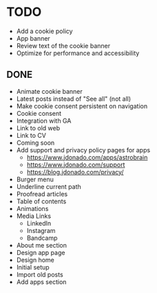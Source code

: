 # TODO

- Add a cookie policy
- App banner
- Review text of the cookie banner
- Optimize for performance and accessibility

## DONE

- Animate cookie banner
- Latest posts instead of "See all" (not all)
- Make cookie consent persistent on navigation
- Cookie consent
- Integration with GA
- Link to old web
- Link to CV
- Coming soon
- Add support and privacy policy pages for apps
  - https://www.jdonado.com/apps/astrobrain
  - https://www.jdonado.com/support
  - https://blog.jdonado.com/privacy/
- Burger menu
- Underline current path
- Proofread articles
- Table of contents
- Animations
- Media Links
  - LinkedIn
  - Instagram
  - Bandcamp
- About me section
- Design app page
- Design home
- Initial setup
- Import old posts
- Add apps section
